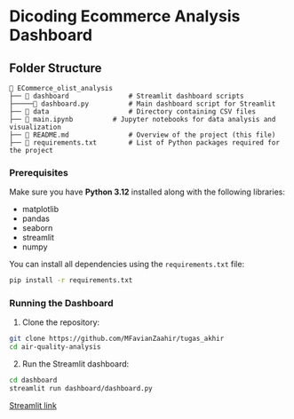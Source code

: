 # Dicoding Ecommerce Analysis Dashboard

## Folder Structure

```plaintext
📂 ECommerce_olist_analysis
├── 📂 dashboard               # Streamlit dashboard scripts
├─────📄 dashboard.py          # Main dashboard script for Streamlit
├── 📂 data                    # Directory containing CSV files
├── 📄 main.ipynb          # Jupyter notebooks for data analysis and visualization
├── 📄 README.md               # Overview of the project (this file)
├── 📄 requirements.txt        # List of Python packages required for the project
```

### Prerequisites

Make sure you have **Python 3.12** installed along with the following libraries:
- matplotlib
- pandas
- seaborn
- streamlit
- numpy

You can install all dependencies using the `requirements.txt` file:

```bash
pip install -r requirements.txt
```

### Running the Dashboard

1. Clone the repository:

```bash
git clone https://github.com/MFavianZaahir/tugas_akhir
cd air-quality-analysis
```

2. Run the Streamlit dashboard:

```bash
cd dashboard
streamlit run dashboard/dashboard.py
```

[Streamlit link](https://airqualityanalytics.streamlit.app/)
